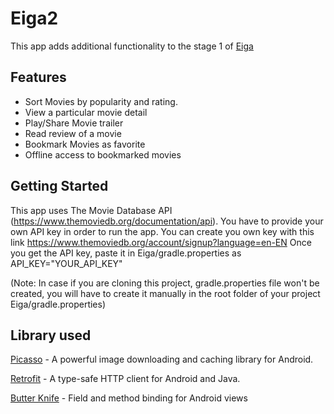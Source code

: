 # Eiga2 #
This app adds additional functionality to the stage 1 of [Eiga](https://github.com/KumarVelu/Eiga)

## Features ##
* Sort Movies by popularity and rating.
* View a particular movie detail
* Play/Share Movie trailer
* Read review of a movie
* Bookmark Movies as favorite
* Offline access to bookmarked movies

## Getting Started

This app uses The Movie Database API (https://www.themoviedb.org/documentation/api). You have to provide your own API key in order to run the app.
You can create you own key with this link https://www.themoviedb.org/account/signup?language=en-EN
Once you get the API key, paste it in Eiga/gradle.properties
as API_KEY="YOUR_API_KEY"

(Note: In case if you are cloning this project, gradle.properties file won't be created, you will have to create it manually in the root folder of your project Eiga/gradle.properties)

## Library used

[Picasso](http://square.github.io/picasso/) - A powerful image downloading and caching library for Android.

[Retrofit](http://square.github.io/retrofit/) - A type-safe HTTP client for Android and Java.

[Butter Knife](http://jakewharton.github.io/butterknife/) - Field and method binding for Android views
